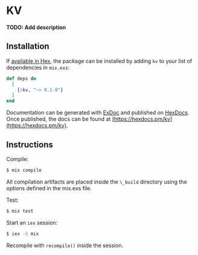 # KV

**TODO: Add description**

## Installation

If [available in Hex](https://hex.pm/docs/publish), the package can be installed
by adding `kv` to your list of dependencies in `mix.exs`:

```elixir
def deps do
  [
    {:kv, "~> 0.1.0"}
  ]
end
```

Documentation can be generated with [ExDoc](https://github.com/elixir-lang/ex_doc)
and published on [HexDocs](https://hexdocs.pm). Once published, the docs can
be found at [https://hexdocs.pm/kv](https://hexdocs.pm/kv).

## Instructions

Compile:

```bash
$ mix compile
```

All compilation artifacts are placed inside the `\_build` directory using the options defined in the mix.exs file.

Test:

```bash
$ mix test
```

Start an `iex` session:

```bash
$ iex -S mix
```

Recompile with `recompile()` inside the session.
